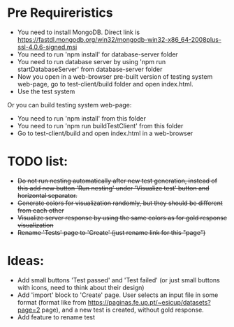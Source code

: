 Pre Requireristics
==================
* You need to install MongoDB. Direct link is https://fastdl.mongodb.org/win32/mongodb-win32-x86_64-2008plus-ssl-4.0.6-signed.msi
* You need to run 'npm install' for database-server folder
* You need to run database server by using 'npm run startDatabaseServer' from database-server folder
* Now you open in a web-browser pre-built version of testing system web-page, go to test-client/build folder and open index.html.
* Use the test system

Or you can build testing system web-page:
* You need to run 'npm install' from this folder
* You need to run 'npm run buildTestClient' from this folder
* Go to test-client/build and open index.html in a web-browser

TODO list:
==========
* ~~Do not run nesting automatically after new test generation, instead of this add new button 'Run nesting' under 'Visualize test' button and horizontal separator.~~
* ~~Generate colors for visualization randomly, but they should be different from each other~~
* ~~Visualize server response by using the same colors as for gold response visualization~~
* ~~Rename 'Tests' page to 'Create' (just rename link for this "page")~~

Ideas:
======
* Add small buttons 'Test passed' and 'Test failed' (or just small buttons with icons, need to think about their design)
* Add 'import' block to 'Create' page. User selects an input file in some format (format like from https://paginas.fe.up.pt/~esicup/datasets?page=2 page), and a new test is created, without gold response.
* Add feature to rename test
  
